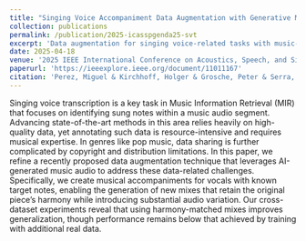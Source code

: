 ```yaml
---
title: "Singing Voice Accompaniment Data Augmentation with Generative Models"
collection: publications
permalink: /publication/2025-icasspgenda25-svt
excerpt: 'Data augmentation for singing voice-related tasks with music-realistic scenarios through AI-generated music accompaniments.'
date: 2025-04-18
venue: '2025 IEEE International Conference on Acoustics, Speech, and Signal Processing Workshops'
paperurl: 'https://ieeexplore.ieee.org/document/11011167'
citation: 'Perez, Miguel & Kirchhoff, Holger & Grosche, Peter & Serra, Xavier (2025) &quot;Singing Voice Accompaniment Data Augmentation with Generative Models&quot; <i> 2025 IEEE International Conference on Acoustics, Speech, and Signal Processing Workshops (ICASSPW), Hyderabad, India, 2025, pp. 1-5</i>.'
---
```

Singing voice transcription is a key task in Music Information Retrieval (MIR) that focuses on identifying sung notes within a music audio segment. 
Advancing state-of-the-art methods in this area relies heavily on high-quality data, yet annotating such data is resource-intensive and requires musical expertise. 
In genres like pop music, data sharing is further complicated by copyright and distribution limitations. In this paper, we refine a recently proposed data augmentation technique that leverages AI-generated music audio to address these data-related challenges. 
Specifically, we create musical accompaniments for vocals with known target notes, enabling the generation of new mixes that retain the original piece’s harmony while introducing substantial audio variation. 
Our cross-dataset experiments reveal that using harmony-matched mixes improves generalization, though performance remains below that achieved by training with additional real data.
